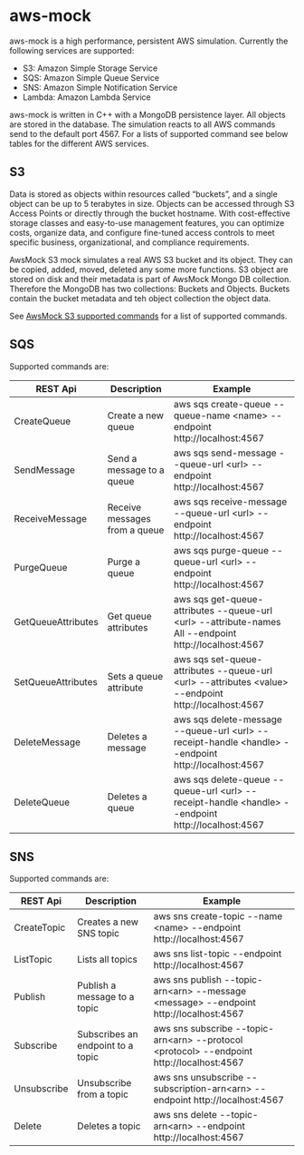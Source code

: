 # aws-mock

aws-mock is a high performance, persistent AWS simulation. Currently the following services are supported: 

- S3: Amazon Simple Storage Service
- SQS: Amazon Simple Queue Service
- SNS: Amazon Simple Notification Service
- Lambda: Amazon Lambda Service

aws-mock is written in C++ with a MongoDB persistence layer. All objects are stored in the database. The simulation 
reacts to all AWS commands send to the default port 4567. For a lists of supported command see below tables for the 
different AWS services.

## S3

Data is stored as objects within resources called “buckets”, and a single object can be up to 5 terabytes in size. Objects can be accessed through S3 Access Points or directly through 
the bucket hostname. With cost-effective storage classes and easy-to-use management features, you can optimize costs, organize data, and configure fine-tuned access controls to meet 
specific business, organizational, and compliance requirements.

AwsMock S3 mock simulates a real AWS S3 bucket and its object. They can be copied, added, moved, deleted any some more functions. S3 object are stored on disk and their metadata is part of
AwsMock Mongo DB collection. Therefore the MongoDB has two collections: Buckets and Objects. Buckets contain the bucket metadata and teh object collection the object data.

See [AwsMock S3 supported commands](docs/S3/S3Functions.md) for a list of supported commands.

## SQS

Supported commands are:

| REST Api           | Description                   | Example                                                                                                              |
|--------------------|-------------------------------|----------------------------------------------------------------------------------------------------------------------|
| CreateQueue        | Create a new queue            | aws sqs create-queue --queue-name &lt;name&gt; --endpoint http://localhost:4567                                      |
| SendMessage        | Send a message to a queue     | aws sqs send-message --queue-url &lt;url&gt; --endpoint http://localhost:4567                                        |
| ReceiveMessage     | Receive messages from a queue | aws sqs receive-message --queue-url &lt;url&gt; --endpoint http://localhost:4567                                     |
| PurgeQueue         | Purge a queue                 | aws sqs purge-queue --queue-url &lt;url&gt; --endpoint http://localhost:4567                                         |
| GetQueueAttributes | Get queue attributes          | aws sqs get-queue-attributes --queue-url &lt;url&gt; --attribute-names All --endpoint http://localhost:4567          |
| SetQueueAttributes | Sets a queue attribute        | aws sqs set-queue-attributes --queue-url &lt;url&gt; --attributes &lt;value&gt; --endpoint http://localhost:4567     |
| DeleteMessage      | Deletes a message             | aws sqs delete-message --queue-url &lt;url&gt; --receipt-handle &lt;handle&gt; --endpoint http://localhost:4567      |
| DeleteQueue        | Deletes a queue               | aws sqs delete-queue --queue-url &lt;url&gt; --receipt-handle &lt;handle&gt; --endpoint http://localhost:4567 |

## SNS

Supported commands are:

| REST Api    | Description                       | Example                                                                                                     |
|-------------|-----------------------------------|-------------------------------------------------------------------------------------------------------------|
| CreateTopic | Creates a new SNS topic           | aws sns create-topic --name &lt;name&gt; --endpoint http://localhost:4567                                   |
| ListTopic   | Lists all topics                  | aws sns list-topic --endpoint http://localhost:4567                                                         | 
| Publish     | Publish a message to a topic      | aws sns publish --topic-arn&lt;arn&gt; --message &lt;message&gt; --endpoint http://localhost:4567           |
| Subscribe   | Subscribes an endpoint to a topic | aws sns subscribe --topic-arn&lt;arn&gt; --protocol &lt;protocol&gt; --endpoint http://localhost:4567       |
| Unsubscribe | Unsubscribe from a topic          | aws sns unsubscribe --subscription-arn&lt;arn&gt; --endpoint http://localhost:4567                          |
| Delete      | Deletes a topic                   | aws sns delete --topic-arn&lt;arn&gt; --endpoint http://localhost:4567 |
